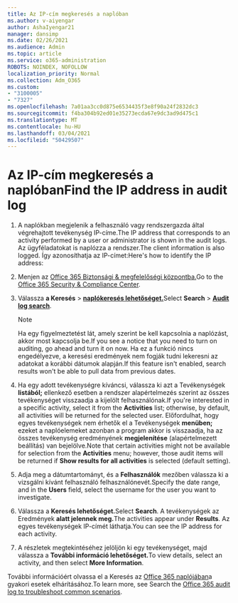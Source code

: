 ```yaml
---
title: Az IP-cím megkeresés a naplóban
ms.author: v-aiyengar
author: AshaIyengar21
manager: dansimp
ms.date: 02/26/2021
ms.audience: Admin
ms.topic: article
ms.service: o365-administration
ROBOTS: NOINDEX, NOFOLLOW
localization_priority: Normal
ms.collection: Adm_O365
ms.custom:
- "3100005"
- "7327"
ms.openlocfilehash: 7a01aa3cc0d875e6534435f3e8f90a24f2832dc3
ms.sourcegitcommit: f4ba304b92ed01e35273ecda67e9dc3ad9d475c1
ms.translationtype: MT
ms.contentlocale: hu-HU
ms.lasthandoff: 03/04/2021
ms.locfileid: "50429507"
---
```

# <a name="find-the-ip-address-in-audit-log"></a><span data-ttu-id="03d42-102">Az IP-cím megkeresés a naplóban</span><span class="sxs-lookup"><span data-stu-id="03d42-102">Find the IP address in audit log</span></span>

1. <span data-ttu-id="03d42-103">A naplókban megjelenik a felhasználó vagy rendszergazda által végrehajtott tevékenység IP-címe.</span><span class="sxs-lookup"><span data-stu-id="03d42-103">The IP address that corresponds to an activity performed by a user or administrator is shown in the audit logs.</span></span> <span data-ttu-id="03d42-104">Az ügyféladatokat is naplózza a rendszer.</span><span class="sxs-lookup"><span data-stu-id="03d42-104">The client information is also logged.</span></span> <span data-ttu-id="03d42-105">Így azonosíthatja az IP-címet:</span><span class="sxs-lookup"><span data-stu-id="03d42-105">Here's how to identify the IP address:</span></span>

1. <span data-ttu-id="03d42-106">Menjen az [Office 365 Biztonsági & megfelelőségi központba.](https://go.microsoft.com/fwlink/p/?linkid=2077143)</span><span class="sxs-lookup"><span data-stu-id="03d42-106">Go to the [Office 365 Security & Compliance Center](https://go.microsoft.com/fwlink/p/?linkid=2077143).</span></span>
1. <span data-ttu-id="03d42-107">Válassza **a Keresés**  >  **[naplókeresés lehetőséget.](https://go.microsoft.com/fwlink/?linkid=2103759)**</span><span class="sxs-lookup"><span data-stu-id="03d42-107">Select **Search** > **[Audit log search](https://go.microsoft.com/fwlink/?linkid=2103759)**.</span></span>
    > [!NOTE]
    > <span data-ttu-id="03d42-108">Ha egy figyelmeztetést lát, amely szerint be kell kapcsolnia a naplózást, akkor most kapcsolja be.</span><span class="sxs-lookup"><span data-stu-id="03d42-108">If you see a notice that you need to turn on auditing, go ahead and turn it on now.</span></span> <span data-ttu-id="03d42-109">Ha ez a funkció nincs engedélyezve, a keresési eredmények nem fogják tudni lekeresni az adatokat a korábbi dátumok alapján.</span><span class="sxs-lookup"><span data-stu-id="03d42-109">If this feature isn't enabled, search results won't be able to pull data from previous dates.</span></span>
1. <span data-ttu-id="03d42-110">Ha egy adott tevékenységre kíváncsi, válassza ki azt a Tevékenységek **listából;** ellenkező esetben a rendszer alapértelmezés szerint az összes tevékenységet visszaadja a kijelölt felhasználónak.</span><span class="sxs-lookup"><span data-stu-id="03d42-110">If you're interested in a specific activity, select it from the **Activities** list; otherwise, by default, all activities will be returned for the selected user.</span></span> <span data-ttu-id="03d42-111">Előfordulhat, hogy egyes tevékenységek nem érhetők el a Tevékenységek **menüben;** ezeket a naplóelemeket azonban a program akkor is visszaadja, ha az összes tevékenység eredményének **megjelenítése** (alapértelmezett beállítás) van bejelölve.</span><span class="sxs-lookup"><span data-stu-id="03d42-111">Note that certain activities might not be available for selection from the **Activities** menu; however, those audit items will be returned if **Show results for all activities** is selected (default setting).</span></span>
1. <span data-ttu-id="03d42-112">Adja meg a dátumtartományt, és a **Felhasználók** mezőben válassza ki a vizsgálni kívánt felhasználó felhasználónevét.</span><span class="sxs-lookup"><span data-stu-id="03d42-112">Specify the date range, and in the **Users** field, select the username for the user you want to investigate.</span></span>
1. <span data-ttu-id="03d42-113">Válassza a **Keresés lehetőséget.**</span><span class="sxs-lookup"><span data-stu-id="03d42-113">Select **Search**.</span></span> <span data-ttu-id="03d42-114">A tevékenységek az Eredmények **alatt jelennek meg.**</span><span class="sxs-lookup"><span data-stu-id="03d42-114">The activities appear under **Results**.</span></span> <span data-ttu-id="03d42-115">Az egyes tevékenységek IP-címét láthatja.</span><span class="sxs-lookup"><span data-stu-id="03d42-115">You can see the IP address for each activity.</span></span>
1. <span data-ttu-id="03d42-116">A részletek megtekintéséhez jelöljön ki egy tevékenységet, majd válassza a **További információ lehetőséget.**</span><span class="sxs-lookup"><span data-stu-id="03d42-116">To view details, select an activity, and then select **More Information**.</span></span>

<span data-ttu-id="03d42-117">További információért olvassa el a Keresés az [Office 365 naplójában](https://go.microsoft.com/fwlink/?linkid=2103944)a gyakori esetek elhárításához.</span><span class="sxs-lookup"><span data-stu-id="03d42-117">To learn more, see Search the [Office 365 audit log to troubleshoot common scenarios](https://go.microsoft.com/fwlink/?linkid=2103944).</span></span>